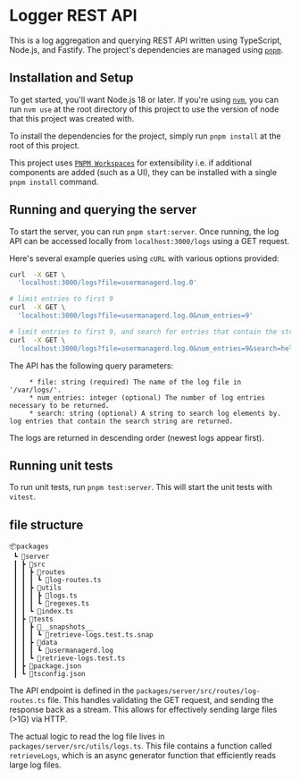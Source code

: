 # Logger REST API

This is a log aggregation and querying REST API written using TypeScript, Node.js, and Fastify. The project's dependencies are managed using [`pnpm`](https://pnpm.io/installation). 

## Installation and Setup
To get started, you'll want Node.js 18 or later. If you're using [`nvm`](https://github.com/nvm-sh/nvm?tab=readme-ov-file#installing-and-updating), you can run `nvm use` at the root directory of this project to use the version of node that this project was created with. 

To install the dependencies for the project, simply run `pnpm install` at the root of this project.

This project uses [`PNPM Workspaces`](https://pnpm.io/workspaces) for extensibility i.e. if additional components are added (such as a UI), they can be installed with a single `pnpm install` command.

## Running and querying the server

 To start the server, you can run `pnpm start:server`. Once running, the log API can be accessed locally from `localhost:3000/logs` using a GET request. 

Here's several example queries using `cURL` with various options provided:
```sh
curl  -X GET \
  'localhost:3000/logs?file=usermanagerd.log.0'
```


```sh
# limit entries to first 9 
curl  -X GET \
  'localhost:3000/logs?file=usermanagerd.log.0&num_entries=9'
```

```sh
# limit entries to first 9, and search for entries that contain the string 'hello'
curl  -X GET \
  'localhost:3000/logs?file=usermanagerd.log.0&num_entries=9&search=hello'
```

The API has the following query parameters:

```
	 * file: string (required) The name of the log file in '/var/logs/'.
	 * num_entries: integer (optional) The number of log entries necessary to be returned.
	 * search: string (optional) A string to search log elements by. log entries that contain the search string are returned.
```

The logs are returned in descending order (newest logs appear first).

## Running unit tests

To run unit tests, run `pnpm test:server`. This will start the unit tests with `vitest`.

## file structure
```
📦packages
 ┗ 📂server
 ┃ ┣ 📂src
 ┃ ┃ ┣ 📂routes
 ┃ ┃ ┃ ┗ 📜log-routes.ts
 ┃ ┃ ┣ 📂utils
 ┃ ┃ ┃ ┣ 📜logs.ts
 ┃ ┃ ┃ ┗ 📜regexes.ts
 ┃ ┃ ┗ 📜index.ts
 ┃ ┣ 📂tests
 ┃ ┃ ┣ 📂__snapshots__
 ┃ ┃ ┃ ┗ 📜retrieve-logs.test.ts.snap
 ┃ ┃ ┣ 📂data
 ┃ ┃ ┃ ┗ 📜usermanagerd.log
 ┃ ┃ ┗ 📜retrieve-logs.test.ts
 ┃ ┣ 📜package.json
 ┃ ┗ 📜tsconfig.json
```

The API endpoint is defined in the `packages/server/src/routes/log-routes.ts` file. This handles validating the GET request, and sending the response back as a stream. This allows for effectively sending large files (>1G) via HTTP. 

The actual logic to read the log file lives in `packages/server/src/utils/logs.ts`. This file contains a function called `retrieveLogs`, which is an async generator function that efficiently reads large log files.

